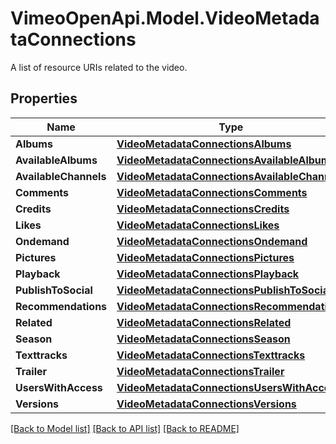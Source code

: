 # VimeoOpenApi.Model.VideoMetadataConnections
A list of resource URIs related to the video.
## Properties

Name | Type | Description | Notes
------------ | ------------- | ------------- | -------------
**Albums** | [**VideoMetadataConnectionsAlbums**](VideoMetadataConnectionsAlbums.md) |  | 
**AvailableAlbums** | [**VideoMetadataConnectionsAvailableAlbums**](VideoMetadataConnectionsAvailableAlbums.md) |  | 
**AvailableChannels** | [**VideoMetadataConnectionsAvailableChannels**](VideoMetadataConnectionsAvailableChannels.md) |  | 
**Comments** | [**VideoMetadataConnectionsComments**](VideoMetadataConnectionsComments.md) |  | 
**Credits** | [**VideoMetadataConnectionsCredits**](VideoMetadataConnectionsCredits.md) |  | 
**Likes** | [**VideoMetadataConnectionsLikes**](VideoMetadataConnectionsLikes.md) |  | 
**Ondemand** | [**VideoMetadataConnectionsOndemand**](VideoMetadataConnectionsOndemand.md) |  | 
**Pictures** | [**VideoMetadataConnectionsPictures**](VideoMetadataConnectionsPictures.md) |  | 
**Playback** | [**VideoMetadataConnectionsPlayback**](VideoMetadataConnectionsPlayback.md) |  | 
**PublishToSocial** | [**VideoMetadataConnectionsPublishToSocial**](VideoMetadataConnectionsPublishToSocial.md) |  | 
**Recommendations** | [**VideoMetadataConnectionsRecommendations**](VideoMetadataConnectionsRecommendations.md) |  | 
**Related** | [**VideoMetadataConnectionsRelated**](VideoMetadataConnectionsRelated.md) |  | 
**Season** | [**VideoMetadataConnectionsSeason**](VideoMetadataConnectionsSeason.md) |  | 
**Texttracks** | [**VideoMetadataConnectionsTexttracks**](VideoMetadataConnectionsTexttracks.md) |  | 
**Trailer** | [**VideoMetadataConnectionsTrailer**](VideoMetadataConnectionsTrailer.md) |  | 
**UsersWithAccess** | [**VideoMetadataConnectionsUsersWithAccess**](VideoMetadataConnectionsUsersWithAccess.md) |  | 
**Versions** | [**VideoMetadataConnectionsVersions**](VideoMetadataConnectionsVersions.md) |  | 

[[Back to Model list]](../README.md#documentation-for-models) [[Back to API list]](../README.md#documentation-for-api-endpoints) [[Back to README]](../README.md)

